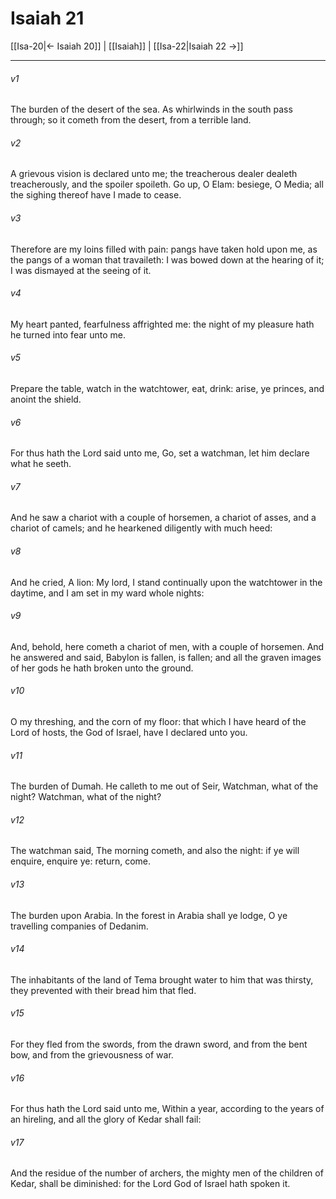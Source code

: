 # Isaiah 21

[[Isa-20|← Isaiah 20]] | [[Isaiah]] | [[Isa-22|Isaiah 22 →]]
***

###### v1
The burden of the desert of the sea. As whirlwinds in the south pass through; so it cometh from the desert, from a terrible land.
###### v2
A grievous vision is declared unto me; the treacherous dealer dealeth treacherously, and the spoiler spoileth. Go up, O Elam: besiege, O Media; all the sighing thereof have I made to cease.
###### v3
Therefore are my loins filled with pain: pangs have taken hold upon me, as the pangs of a woman that travaileth: I was bowed down at the hearing of it; I was dismayed at the seeing of it.
###### v4
My heart panted, fearfulness affrighted me: the night of my pleasure hath he turned into fear unto me.
###### v5
Prepare the table, watch in the watchtower, eat, drink: arise, ye princes, and anoint the shield.
###### v6
For thus hath the Lord said unto me, Go, set a watchman, let him declare what he seeth.
###### v7
And he saw a chariot with a couple of horsemen, a chariot of asses, and a chariot of camels; and he hearkened diligently with much heed:
###### v8
And he cried, A lion: My lord, I stand continually upon the watchtower in the daytime, and I am set in my ward whole nights:
###### v9
And, behold, here cometh a chariot of men, with a couple of horsemen. And he answered and said, Babylon is fallen, is fallen; and all the graven images of her gods he hath broken unto the ground.
###### v10
O my threshing, and the corn of my floor: that which I have heard of the Lord of hosts, the God of Israel, have I declared unto you.
###### v11
The burden of Dumah. He calleth to me out of Seir, Watchman, what of the night? Watchman, what of the night?
###### v12
The watchman said, The morning cometh, and also the night: if ye will enquire, enquire ye: return, come.
###### v13
The burden upon Arabia. In the forest in Arabia shall ye lodge, O ye travelling companies of Dedanim.
###### v14
The inhabitants of the land of Tema brought water to him that was thirsty, they prevented with their bread him that fled.
###### v15
For they fled from the swords, from the drawn sword, and from the bent bow, and from the grievousness of war.
###### v16
For thus hath the Lord said unto me, Within a year, according to the years of an hireling, and all the glory of Kedar shall fail:
###### v17
And the residue of the number of archers, the mighty men of the children of Kedar, shall be diminished: for the Lord God of Israel hath spoken it. 
